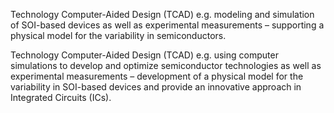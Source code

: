 Technology Computer-Aided Design (TCAD) e.g. modeling and simulation of SOI-based devices as well as experimental measurements – supporting a physical model for the variability in semiconductors.

Technology Computer-Aided Design (TCAD) e.g. using computer simulations to develop and optimize semiconductor technologies as well as experimental measurements – development of a physical model for the variability in SOI-based devices and provide an innovative approach in Integrated Circuits (ICs).
